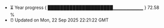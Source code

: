 - ⏳ Year progress { █████████████████████▁▁▁▁▁▁▁▁▁ } 72.58 %
- ⏰ Updated on Mon, 22 Sep 2025 22:21:22 GMT

